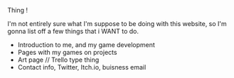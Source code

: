 Thing !


I'm not entirely sure what I'm suppose to be doing with this website, so I'm gonna list off a few things that i WANT to do.


- Introduction to me, and my game development
- Pages with my games on projects
- Art page // Trello type thing
- Contact info, Twitter, Itch.io, buisness email
